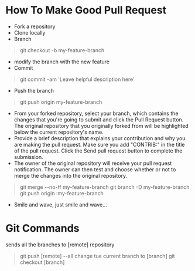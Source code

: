 How To Make Good Pull Request
=============================

* Fork a repository
* Clone locally
* Branch
> git checkout -b my-feature-branch
* modify the branch with the new feature
* Commit
> git commit -am 'Leave helpful description here'
* Push the branch
> git push origin my-feature-branch
* From your forked repository, select your branch, which contains the changes that you're going to submit and click the Pull Request button. The original repository that you originally forked from will be highlighted below the current repository's name.
* Provide a brief description that explains your contribution and why you are making the pull request. Make sure you add "CONTRIB:" in the title of the pull request. Click the Send pull request button to complete the submission.
* The owner of the original repository will receive your pull request notification. The owner can then test and choose whether or not to merge the changes into the original repository.
> git merge --no-ff my-feature-branch
> git branch -D my-feature-branch
> git push origin :my-feature-branch
* Smile and wave, just smile and wave... 

Git Commands
============
sends all the branches to [remote] repository
> git push [remote] --all
change tue current branch to [branch]
> git checkout [branch]
